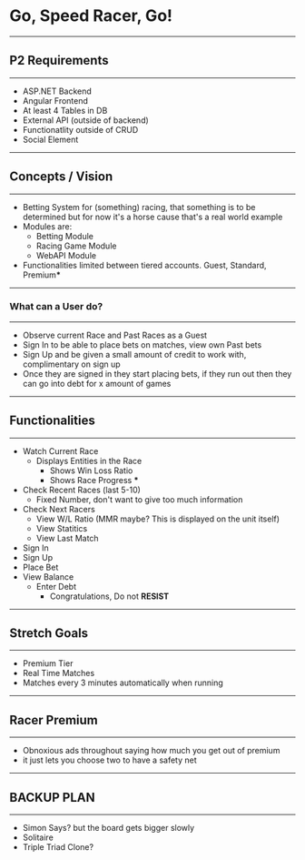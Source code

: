 # Go, Speed Racer, Go!


------------------
## P2 Requirements
------------------
- ASP.NET Backend 
- Angular Frontend 
- At least 4 Tables in DB 
- External API (outside of backend) 
- Functionatlity outside of CRUD 
- Social Element 

------------------
## Concepts / Vision
------------------
- Betting System for (something) racing, that something is to be determined but for now it's a horse cause that's a real world example
- Modules are:
    - Betting Module
    - Racing Game Module
    - WebAPI Module
- Functionalities limited between tiered accounts. Guest, Standard, Premium<b>*</b>

------------------
### What can a User do?
------------------
- Observe current Race and Past Races as a Guest
- Sign In to be able to place bets on matches, view own Past bets
- Sign Up and be given a small amount of credit to work with, complimentary on sign up
- Once they are signed in they start placing bets, if they run out then they can go into debt for x amount of games

------------------
## Functionalities
------------------
- Watch Current Race
    - Displays Entities in the Race
        - Shows Win Loss Ratio
        - Shows Race Progress <b>*</b>
- Check Recent Races (last 5-10)
    - Fixed Number, don't want to give too much information
- Check Next Racers
    - View W/L Ratio (MMR maybe? This is displayed on the unit itself)
    - View Statitics
    - View Last Match
- Sign In
- Sign Up
- Place Bet
- View Balance
    - Enter Debt
        - Congratulations, Do not <b> RESIST </b>

------------------
## Stretch Goals
------------------
- Premium Tier
- Real Time Matches
- Matches every 3 minutes automatically when running

------------------
## Racer Premium
------------------
- Obnoxious ads throughout saying how much you get out of premium
- it just lets you choose two to have a safety net

------------------
## <b>BACKUP PLAN</b>
------------------
- Simon Says? but the board gets bigger slowly
- Solitaire
- Triple Triad Clone?